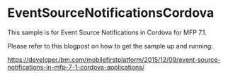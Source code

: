 # EventSourceNotificationsCordova

This sample is for Event Source Notifications in Cordova for MFP 7.1.

Please refer to this blogpost on how to get the sample up and running:

https://developer.ibm.com/mobilefirstplatform/2015/12/09/event-source-notifications-in-mfp-7-1-cordova-applications/